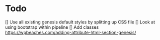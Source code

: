 # Todo

[] Use all existing genesis default styles by splitting up CSS file
[] Look at using bootstrap within pipeline
[] Add classes https://wpbeaches.com/adding-attribute-html-section-genesis/
